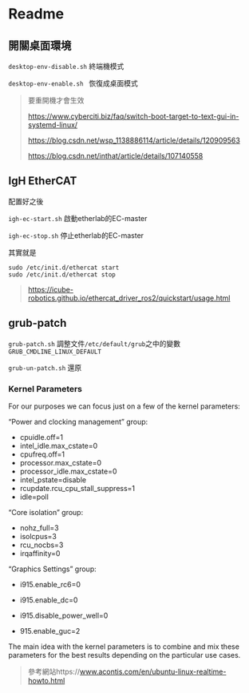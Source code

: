 # Readme

## 開關桌面環境

`desktop-env-disable.sh` 終端機模式

`desktop-env-enable.sh ` 恢復成桌面模式

> 要重開機才會生效
>
> https://www.cyberciti.biz/faq/switch-boot-target-to-text-gui-in-systemd-linux/
>
> https://blog.csdn.net/wsp_1138886114/article/details/120909563
>
> https://blog.csdn.net/inthat/article/details/107140558



## IgH EtherCAT

配置好之後

`igh-ec-start.sh` 啟動etherlab的EC-master

`igh-ec-stop.sh` 停止etherlab的EC-master

其實就是

```shell
sudo /etc/init.d/ethercat start
sudo /etc/init.d/ethercat stop
```

> https://icube-robotics.github.io/ethercat_driver_ros2/quickstart/usage.html

## grub-patch

`grub-patch.sh` 調整文件`/etc/default/grub`之中的變數`GRUB_CMDLINE_LINUX_DEFAULT`

`grub-un-patch.sh` 還原

### Kernel Parameters

For our purposes we can focus just on a few of the kernel parameters:

“Power and clocking management” group:

- cpuidle.off=1
- intel_idle.max_cstate=0
- cpufreq.off=1
- processor.max_cstate=0
- processor_idle.max_cstate=0
- intel_pstate=disable
- rcupdate.rcu_cpu_stall_suppress=1
- idle=poll

“Core isolation” group:

- nohz_full=3
- isolcpus=3
- rcu_nocbs=3
- irqaffinity=0

“Graphics Settings” group:

- i915.enable_rc6=0

- i915.enable_dc=0
- i915.disable_power_well=0
- 915.enable_guc=2

The main idea with the kernel parameters is to combine and mix these  parameters for the best results depending on the particular use cases.

> 參考網站https://www.acontis.com/en/ubuntu-linux-realtime-howto.html


